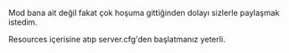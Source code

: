 Mod bana ait değil fakat çok hoşuma gittiğinden dolayı sizlerle paylaşmak istedim.


Resources içerisine atıp server.cfg'den başlatmanız yeterli.


